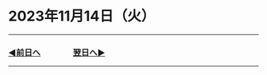 # 2023年11月14日（火）

---

### [◀️前日へ](https://github.com/yuasys/chatty-journal/blob/main/2023/11/2023-11-13.md)&emsp;&emsp;&emsp;&emsp;[翌日へ▶️](https://github.com/yuasys/chatty-journal/blob/main/2023/11/2023-11-15.md)

---
